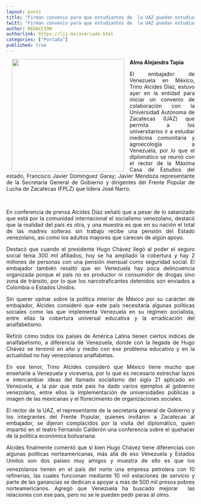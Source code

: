 ```yaml
---
layout: posts
title: "Firman convenio para que estudiantes de  la UAZ puedan estudiar en Venezuela"
twitt: "Firman convenio para que estudiantes de  la UAZ puedan estudiar en Venezuela"
author: REDACCION
authorlink: https://ljz.mx/acercade.html
categories: ["Portada"]
published: true
---
```

<p style="text-align: justify;">
  <a href="index.php?option=com_content&view=article&id=15149:firman-convenio-para-que-estudiantes-de-la-uaz-puedan-estudiar-en-venezuela&catid=68:educacion&Itemid=120"><img src="images/stories/fotos_marzo/p10 garay.jpg" border="0" width="300" style="margin-left: 15px; margin-right: 15px; float: left;" /></a><strong>Alma Alejandra Tapia</strong>
</p>

<p style="text-align: justify;">
  El embajador de Venezuela en México, Trino Alcides Díaz, estuvo ayer en la entidad para iniciar un convenio de colaboración con la Universidad Autónoma de Zacatecas (UAZ) que permita a los universitarios ir a estudiar medicina comunitaria y agroecología a Venezuela, por lo que el diplomático se reunió con el rector de la Máxima Casa de Estudios del estado, Francisco Javier Domínguez Garay; Javier Mendoza representante de la Secretaría General de Gobierno y dirigentes del Frente Popular de Lucha de Zacatecas (FPLZ) que lidera José Narro.
</p>

 

<p style="text-align: justify;">
  En conferencia de prensa Alcides Díaz señaló que a pesar de lo satanizado que está por la comunidad internacional el socialismo venezolano, destacó que la realidad del país es otra, y una muestra es que en su nación el total de las madres solteras sin trabajo recibe una pensión del Estado venezolano, así como los adultos mayores que carecen de algún apoyo.
</p>

<p style="text-align: justify;">
  Destacó que cuando el presidente Hugo Chávez llegó al poder el seguro social tenía 300 mil afiliados, hoy se ha ampliado la cobertura y hay 2 millones de personas con una pensión mensual como seguridad social. El embajador también resaltó que en Venezuela hay poca delincuencia organizada porque el país no es productor ni consumidor de drogas sino zona de tránsito, por lo que los narcotraficantes detenidos son enviados a Colombia o Estados Unidos.
</p>

<p style="text-align: justify;">
  Sin querer opinar sobre la política interior de México por su carácter de embajador, Alcides consideró que este país necesitaría algunas políticas sociales como las que implementa Venezuela en su régimen socialista, entre ellas la cobertura universal educativa y la erradicación del analfabetismo.
</p>

<p style="text-align: justify;">
  Refirió cómo todos los países de América Latina tienen ciertos índices de analfabetismo, a diferencia de Venezuela, donde con la llegada de Hugo Chávez se terminó en año y medio con ese problema educativo y en la actualidad no hay venezolanos analfabetas.
</p>

<p style="text-align: justify;">
  En ese tenor, Trino Alcides consideró que México tiene mucho que enseñarle a Venezuela y viceversa, por lo que es necesario estrechar lazos e intercambiar ideas del llamado socialismo del siglo 21 aplicado en Venezuela, a la par que este país ha dado varios ejemplos al gobierno venezolano, entre ellos la implementación de universidades públicas a imagen de las mexicanas y el florecimiento de organizaciones sociales.
</p>

<p style="text-align: justify;">
  El rector de la UAZ, el representante de la secretaría general de Gobierno y los integrantes del Frente Popular, quienes invitaron a Zacatecas al embajador, se dijeron complacidos por la visita del diplomático, quien impartió en el teatro Fernando Calderón una conferencia sobre el quehacer de la política económica bolivariana.
</p>

<p style="text-align: justify;">
  Alcides finalmente comentó que si bien Hugo Chávez tiene diferencias con algunas políticas norteamericanas, más allá de eso Venezuela y Estados Unidos son dos países muy amigos y muestra de ello es que los venezolanos tienen en el país del norte una empresa petrolera con 10 refinerías, las cuales funcionan mediante 10 mil estaciones de servicio y parte de las ganancias se dedican a apoyar a más de 500 mil presos pobres norteamericanos. Agregó que Venezuela ha buscado mejorar  las relaciones con ese país, pero no se le pueden pedir peras al olmo.
</p>
